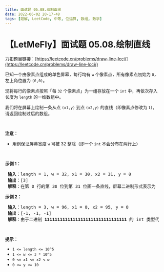 ```yaml
---
title: 面试题 05.08.绘制直线
date: 2022-06-02 20-17-48
tags: [题解, LeetCode, 中等, 位运算, 数组, 数学]
---
```


# 【LetMeFly】面试题 05.08.绘制直线

力扣题目链接：[https://leetcode.cn/problems/draw-line-lcci/](https://leetcode.cn/problems/draw-line-lcci/)

<p>已知一个由像素点组成的单色屏幕，每行均有 <code>w</code> 个像素点，所有像素点初始为 <code>0</code>，左上角位置为 <code>(0,0)</code>。</p>

<p>现将每行的像素点按照「每 <code>32</code> 个像素点」为一组存放在一个 <code>int</code> 中，再依次存入长度为 <code>length</code> 的一维数组中。</p>

<p>我们将在屏幕上绘制一条从点 <code>(x1,y)</code> 到点 <code>(x2,y)</code> 的直线（即像素点修改为 <code>1</code>），请返回绘制过后的数组。</p>

<p>&nbsp;</p>

<p><strong>注意：</strong></p>

<ul>
	<li>用例保证屏幕宽度 <code>w</code> 可被 32 整除（即一个 <code>int</code> 不会分布在两行上）</li>
</ul>

<p>&nbsp;</p>

<p><strong>示例 1：</strong></p>

<pre>
<strong> 输入</strong>：length = 1, w = 32, x1 = 30, x2 = 31, y = 0
<strong> 输出</strong>：[3]
<strong> 解释</strong>：在第 0 行的第 30 位到第 31 位画一条直线，屏幕二进制形式表示为 [00000000000000000000000000000011]，因此返回 [3]
</pre>

<p><strong>示例 2：</strong></p>

<pre>
<strong> 输入</strong>：length = 3, w = 96, x1 = 0, x2 = 95, y = 0
<strong> 输出</strong>：[-1, -1, -1]
<strong> 解释</strong>：由于二进制 <strong>11111111111111111111111111111111</strong> 的 int 类型代表 -1，因此返回 [-1,-1,-1]</pre>

<p>&nbsp;</p>

<p><strong>提示：</strong></p>

<ul>
	<li><code>1 &lt;= length &lt;= 10^5</code></li>
	<li><code>1 &lt;= w &lt;= 3 * 10^5</code></li>
	<li><code>0 &lt;= x1 &lt;= x2 &lt; w</code></li>
	<li><code>0 &lt;= y &lt;= 10</code></li>
</ul>


    